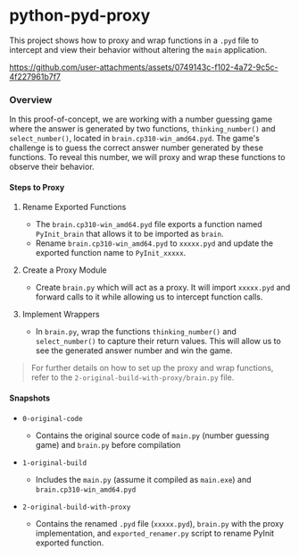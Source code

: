 # python-pyd-proxy

This project shows how to proxy and wrap functions in a `.pyd` file to intercept and view their behavior without altering the `main` application.



https://github.com/user-attachments/assets/0749143c-f102-4a72-9c5c-4f227961b7f7



### Overview

In this proof-of-concept, we are working with a number guessing game where the answer is generated by two functions, `thinking_number()` and `select_number()`, located in `brain.cp310-win_amd64.pyd`. The game's challenge is to guess the correct answer number generated by these functions. To reveal this number, we will proxy and wrap these functions to observe their behavior.

#### Steps to Proxy

1. Rename Exported Functions
    - The `brain.cp310-win_amd64.pyd` file exports a function named `PyInit_brain` that allows it to be imported as `brain`.
    - Rename `brain.cp310-win_amd64.pyd` to `xxxxx.pyd` and update the exported function name to `PyInit_xxxxx`.
      
2. Create a Proxy Module
   - Create `brain.py` which will act as a proxy. It will import `xxxxx.pyd` and forward calls to it while allowing us to intercept function calls.

3. Implement Wrappers
   - In `brain.py`, wrap the functions `thinking_number()` and `select_number()` to capture their return values. This will allow us to see the generated answer number and win the game.
  
> For further details on how to set up the proxy and wrap functions, refer to the `2-original-build-with-proxy/brain.py` file.

#### Snapshots

- `0-original-code`
  
  - Contains the original source code of `main.py` (number guessing game) and `brain.py` before compilation
    
- `1-original-build`
  
  - Includes the `main.py` (assume it compiled as `main.exe`) and `brain.cp310-win_amd64.pyd`
    
- `2-original-build-with-proxy`
  
  - Contains the renamed `.pyd` file (`xxxxx.pyd`), `brain.py` with the proxy implementation, and `exported_renamer.py` script to rename PyInit exported function.

